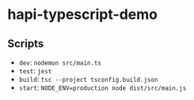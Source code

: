 # hapi-typescript-demo

## Scripts

- `dev`: `nodemon src/main.ts`
- `test`: `jest`
- `build`: `tsc --project tsconfig.build.json`
- `start`: `NODE_ENV=production node dist/src/main.js`
